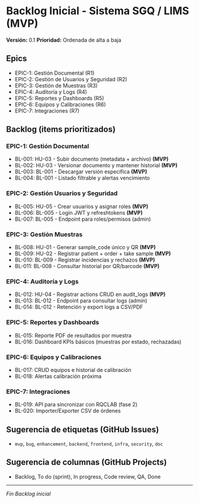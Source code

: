 # Backlog Inicial - Sistema SGQ / LIMS (MVP)
**Versión:** 0.1
**Prioridad:** Ordenada de alta a baja

## Epics
- EPIC-1: Gestión Documental (R1)
- EPIC-2: Gestión de Usuarios y Seguridad (R2)
- EPIC-3: Gestión de Muestras (R3)
- EPIC-4: Auditoría y Logs (R4)
- EPIC-5: Reportes y Dashboards (R5)
- EPIC-6: Equipos y Calibraciones (R6)
- EPIC-7: Integraciones (R7)

## Backlog (items prioritizados)
### EPIC-1: Gestión Documental
- BL-001: HU-03 - Subir documento (metadata + archivo) **(MVP)**
- BL-002: HU-03 - Versionar documento y mantener historial **(MVP)**
- BL-003: BL-001 - Descargar versión específica **(MVP)**
- BL-004: BL-001 - Listado filtrable y alertas vencimiento

### EPIC-2: Gestión Usuarios y Seguridad
- BL-005: HU-05 - Crear usuarios y asignar roles **(MVP)**
- BL-006: BL-005 - Login JWT y refreshtokens **(MVP)**
- BL-007: BL-005 - Endpoint para roles/permisos (admin)

### EPIC-3: Gestión Muestras
- BL-008: HU-01 - Generar sample_code único y QR **(MVP)**
- BL-009: HU-02 - Registrar patient + order + take sample **(MVP)**
- BL-010: BL-009 - Registrar incidencias y rechazos **(MVP)**
- BL-011: BL-008 - Consultar historial por QR/barcode **(MVP)**

### EPIC-4: Auditoría y Logs
- BL-012: HU-04 - Registrar actions CRUD en audit_logs **(MVP)**
- BL-013: BL-012 - Endpoint para consultar logs (admin)
- BL-014: BL-012 - Retención y export logs a CSV/PDF

### EPIC-5: Reportes y Dashboards
- BL-015: Reporte PDF de resultados por muestra
- BL-016: Dashboard KPIs básicos (muestras por estado, rechazadas)

### EPIC-6: Equipos y Calibraciones
- BL-017: CRUD equipos e historial de calibración
- BL-018: Alertas calibración próxima

### EPIC-7: Integraciones
- BL-019: API para sincronizar con RQCLAB (fase 2)
- BL-020: Importer/Exporter CSV de órdenes

## Sugerencia de etiquetas (GitHub Issues)
- `mvp`, `bug`, `enhancement`, `backend`, `frontend`, `infra`, `security`, `doc`

## Sugerencia de columnas (GitHub Projects)
- Backlog, To do (sprint), In progress, Code review, QA, Done

---
*Fin Backlog inicial*